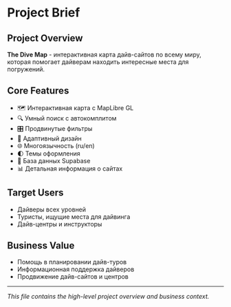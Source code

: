 # Project Brief

## Project Overview

**The Dive Map** - интерактивная карта дайв-сайтов по всему миру, которая помогает дайверам находить интересные места для погружений.

## Core Features

- 🗺️ Интерактивная карта с MapLibre GL
- 🔍 Умный поиск с автокомплитом
- 🎛️ Продвинутые фильтры
- 📱 Адаптивный дизайн
- 🌐 Многоязычность (ru/en)
- 🌓 Темы оформления
- 💾 База данных Supabase
- 📊 Детальная информация о сайтах

## Target Users

- Дайверы всех уровней
- Туристы, ищущие места для дайвинга
- Дайв-центры и инструкторы

## Business Value

- Помощь в планировании дайв-туров
- Информационная поддержка дайверов
- Продвижение дайв-сайтов и центров

---

_This file contains the high-level project overview and business context._
